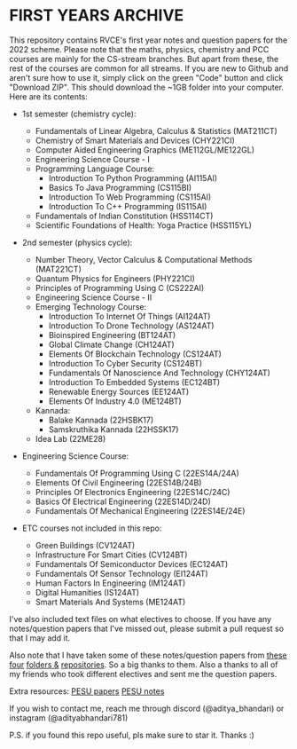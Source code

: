 # FIRST YEARS ARCHIVE

This repository contains RVCE's first year notes and question papers for the 2022 scheme. Please note that the maths, physics, chemistry and PCC courses are mainly for the CS-stream branches. But apart from these, the rest of the courses are common for all streams. If you are new to Github and aren't sure how to use it, simply click on the green "Code" button and click "Download ZIP". This should download the ~1GB folder into your computer. Here are its contents:

- 1st semester (chemistry cycle):
	- Fundamentals of Linear Algebra, Calculus & Statistics (MAT211CT)
	- Chemistry of Smart Materials and Devices (CHY221CI)
	- Computer Aided Engineering Graphics (ME112GL/ME122GL)
	- Engineering Science Course - I
	- Programming Language Course:
		- Introduction To Python Programming (AI115AI)
		- Basics To Java Programming (CS115BI)
		- Introduction To Web Programming (CS115AI)
		- Introduction To C++ Programming (IS115AI)
	- Fundamentals of Indian Constitution (HSS114CT)
	- Scientific Foundations of Health: Yoga Practice (HSS115YL)

- 2nd semester (physics cycle):
	- Number Theory, Vector Calculus & Computational Methods (MAT221CT)
	- Quantum Physics for Engineers (PHY221CI)
	- Principles of Programming Using C (CS222AI)
	- Engineering Science Course - II
	- Emerging Technology Course:
		- Introduction To Internet Of Things (AI124AT)
		- Introduction To Drone Technology (AS124AT)
		- Bioinspired Engineering (BT124AT)
		- Global Climate Change (CH124AT)
		- Elements Of Blockchain Technology (CS124AT)
		- Introduction To Cyber Security (CS124BT)
		- Fundamentals Of Nanoscience And Technology (CHY124AT)
		- Introduction To Embedded Systems (EC124BT)
		- Renewable Energy Sources (EE124AT)
		- Elements Of Industry 4.0 (ME124BT)
	- Kannada:
		- Balake Kannada (22HSBK17)
		- Samskruthika Kannada (22HSSK17)
	- Idea Lab (22ME28)
	
- Engineering Science Course:
	- Fundamentals Of Programming Using C (22ES14A/24A)
	- Elements Of Civil Engineering (22ES14B/24B)
	- Principles Of Electronics Engineering (22ES14C/24C)
	- Basics Of Electrical Engineering (22ES14D/24D)
	- Fundamentals Of Mechanical Engineering (22ES14E/24E)
	
- ETC courses not included in this repo: 
	- Green Buildings (CV124AT)
	- Infrastructure For Smart Cities	(CV124BT)
	- Fundamentals Of Semiconductor Devices (EC124AT)
	- Fundamentals Of Sensor Technology (EI124AT)
	- Human Factors In Engineering (IM124AT)
	- Digital Humanities (IS124AT)
	- Smart Materials And Systems (ME124AT)
	


I've also included text files on what electives to choose. If you have any notes/question papers that I've missed out, please submit a pull request so that I may add it.

Also note that I have taken some of these notes/question papers from [these](https://drive.google.com/drive/u/1/folders/11rMob5npEhep1airiznF8n5A_FgetEo4) [four](https://drive.google.com/drive/folders/1LhRMhIYAb5cUS4yESWhNNCPOzxSjwK37) [folders &](https://drive.google.com/drive/folders/1FXzQEkrdXrPKYg1Pcv1qHYuXhRb7QVdB) [repositories](https://github.com/AnanthMAthreya/1st-year-resources-2022-scheme-). So a big thanks to them. Also a thanks to all of my friends who took different electives and sent me the question papers.

Extra resources:
[PESU papers](https://drive.google.com/drive/u/0/folders/11U56PJ-VZ_5zaJ1fVrV6h3kzN4rnNX7E)
[PESU notes](https://better-pes.vercel.app/)



If you wish to contact me, reach me through discord (@aditya_bhandari) or instagram (@adityabhandari781)

P.S. if you found this repo useful, pls make sure to star it. Thanks :)
